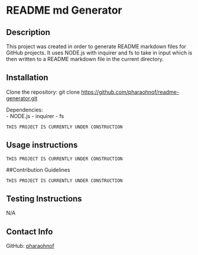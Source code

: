 #  README md Generator

  ## Description
  This project was created in order to generate README markdown files for GitHub projects. It uses NODE.js with inquirer and fs to take in input which is then written to a README markdown file in the current directory.
  
  ## Installation

  Clone the repository: 
    git clone https://github.com/pharaohnof/readme-generator.git  
      
  Dependencies:  
        - NODE.js   - inquirer   - fs    
    
    THIS PROJECT IS CURRENTLY UNDER CONSTRUCTION  

  ## Usage instructions  
    
    THIS PROJECT IS CURRENTLY UNDER CONSTRUCTION  
    
  ##Contribution Guidelines  
    
    THIS PROJECT IS CURRENTLY UNDER CONSTRUCTION
    
  ## Testing Instructions  
    
  N/A  
    
  ## Contact Info  
    
  GitHub: [pharaohnof](https://github.com/pharaohnof)
  
  
  
  
  <!-- ## Result
  
  I created an html file with basic layout. I then created a javascript file with logic to call apis to get weather data for entered cities. The searched cities were saved to local storaage, which was used to create an array to create functioning history search buttons. The api weather data was used to fill dynamically created containers. All criteria were met. See below screenshots for final product and code.
  
  ![Final Result - hw5-load](./assets/images/final-weather-dashboard-load.png)
  ![Final Result - hw5-persist](./assets/images/final-weather-dashboard-search.png)
  ![Final Result - hw5-storage](./assets/images/final-weather-dashboard-js.png)
  ![Final Result - hw5-js](./assets/images/final-weather-dashboard-html.png) -->